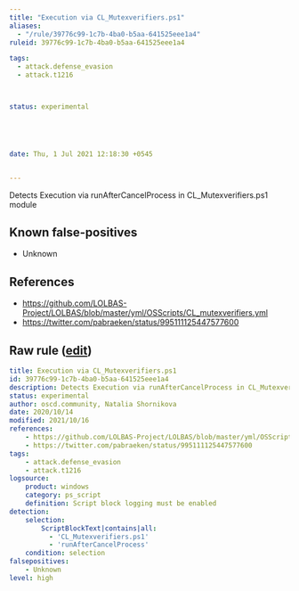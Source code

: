 ```yaml
---
title: "Execution via CL_Mutexverifiers.ps1"
aliases:
  - "/rule/39776c99-1c7b-4ba0-b5aa-641525eee1a4"
ruleid: 39776c99-1c7b-4ba0-b5aa-641525eee1a4

tags:
  - attack.defense_evasion
  - attack.t1216



status: experimental





date: Thu, 1 Jul 2021 12:18:30 +0545


---
```


Detects Execution via runAfterCancelProcess in CL_Mutexverifiers.ps1 module

<!--more-->


## Known false-positives

* Unknown



## References

* https://github.com/LOLBAS-Project/LOLBAS/blob/master/yml/OSScripts/CL_mutexverifiers.yml
* https://twitter.com/pabraeken/status/995111125447577600


## Raw rule ([edit](https://github.com/SigmaHQ/sigma/edit/master/rules/windows/powershell/powershell_script/posh_ps_cl_mutexverifiers_lolscript.yml))
```yaml
title: Execution via CL_Mutexverifiers.ps1
id: 39776c99-1c7b-4ba0-b5aa-641525eee1a4
description: Detects Execution via runAfterCancelProcess in CL_Mutexverifiers.ps1 module
status: experimental
author: oscd.community, Natalia Shornikova
date: 2020/10/14
modified: 2021/10/16
references:
    - https://github.com/LOLBAS-Project/LOLBAS/blob/master/yml/OSScripts/CL_mutexverifiers.yml
    - https://twitter.com/pabraeken/status/995111125447577600
tags:
    - attack.defense_evasion
    - attack.t1216
logsource:
    product: windows
    category: ps_script
    definition: Script block logging must be enabled
detection:
    selection:
        ScriptBlockText|contains|all:
          - 'CL_Mutexverifiers.ps1'
          - 'runAfterCancelProcess'
    condition: selection
falsepositives:
    - Unknown
level: high
```
